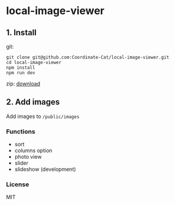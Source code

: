 # local-image-viewer

## 1. Install

git:
```
git clone git@github.com:Coordinate-Cat/local-image-viewer.git
cd local-image-viewer
npm install
npm run dev
```

zip: [download](https://github.com/Coordinate-Cat/local-image-viewer/archive/refs/heads/main.zip)

## 2. Add images
Add images to `/public/images`

### Functions
- sort
- columns option
- photo view
- slider
- slideshow (development) 

### License
MIT
